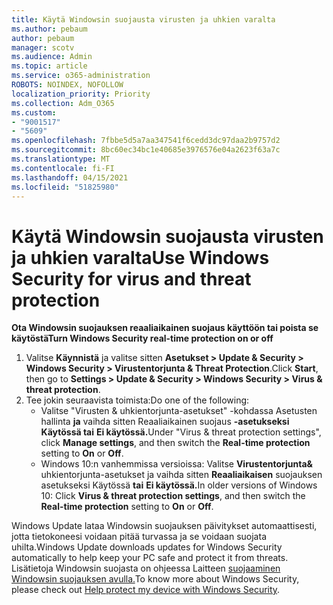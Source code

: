 ```yaml
---
title: Käytä Windowsin suojausta virusten ja uhkien varalta
ms.author: pebaum
author: pebaum
manager: scotv
ms.audience: Admin
ms.topic: article
ms.service: o365-administration
ROBOTS: NOINDEX, NOFOLLOW
localization_priority: Priority
ms.collection: Adm_O365
ms.custom:
- "9001517"
- "5609"
ms.openlocfilehash: 7fbbe5d5a7aa347541f6cedd3dc97daa2b9757d2
ms.sourcegitcommit: 8bc60ec34bc1e40685e3976576e04a2623f63a7c
ms.translationtype: MT
ms.contentlocale: fi-FI
ms.lasthandoff: 04/15/2021
ms.locfileid: "51825980"
---
```

# <a name="use-windows-security-for-virus-and-threat-protection"></a><span data-ttu-id="d5cc4-102">Käytä Windowsin suojausta virusten ja uhkien varalta</span><span class="sxs-lookup"><span data-stu-id="d5cc4-102">Use Windows Security for virus and threat protection</span></span>

<span data-ttu-id="d5cc4-103">**Ota Windowsin suojauksen reaaliaikainen suojaus käyttöön tai poista se käytöstä**</span><span class="sxs-lookup"><span data-stu-id="d5cc4-103">**Turn Windows Security real-time protection on or off**</span></span>

1. <span data-ttu-id="d5cc4-104">Valitse **Käynnistä** ja valitse sitten **Asetukset > Update & Security > Windows Security > Virustentorjunta & Threat Protection**.</span><span class="sxs-lookup"><span data-stu-id="d5cc4-104">Click **Start**, then go to **Settings > Update & Security > Windows Security > Virus & threat protection**.</span></span>
2. <span data-ttu-id="d5cc4-105">Tee jokin seuraavista toimista:</span><span class="sxs-lookup"><span data-stu-id="d5cc4-105">Do one of the following:</span></span>
    - <span data-ttu-id="d5cc4-106">Valitse "Virusten & uhkientorjunta-asetukset" -kohdassa Asetusten hallinta **ja** vaihda sitten Reaaliaikainen suojaus **-asetukseksi** **Käytössä tai** **Ei käytössä.**</span><span class="sxs-lookup"><span data-stu-id="d5cc4-106">Under "Virus & threat protection settings", click **Manage settings**, and then switch the **Real-time protection** setting to **On** or **Off**.</span></span>
    - <span data-ttu-id="d5cc4-107">Windows 10:n vanhemmissa versioissa: Valitse **Virustentorjunta&** uhkientorjunta-asetukset ja vaihda sitten **Reaaliaikaisen** suojauksen asetukseksi Käytössä **tai** **Ei käytössä.**</span><span class="sxs-lookup"><span data-stu-id="d5cc4-107">In older versions of Windows 10: Click **Virus & threat protection settings**, and then switch the **Real-time protection** setting to **On** or **Off**.</span></span>

<span data-ttu-id="d5cc4-108">Windows Update lataa Windowsin suojauksen päivitykset automaattisesti, jotta tietokoneesi voidaan pitää turvassa ja se voidaan suojata uhilta.</span><span class="sxs-lookup"><span data-stu-id="d5cc4-108">Windows Update downloads updates for Windows Security automatically to help keep your PC safe and protect it from threats.</span></span> <span data-ttu-id="d5cc4-109">Lisätietoja Windowsin suojasta on ohjeessa Laitteen [suojaaminen Windowsin suojauksen avulla.](https://support.microsoft.com/help/17464/windows-10-help-protect-my-device-with-windows-security)</span><span class="sxs-lookup"><span data-stu-id="d5cc4-109">To know more about Windows Security, please check out [Help protect my device with Windows Security](https://support.microsoft.com/help/17464/windows-10-help-protect-my-device-with-windows-security).</span></span>
